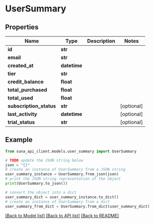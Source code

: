 # UserSummary


## Properties

Name | Type | Description | Notes
------------ | ------------- | ------------- | -------------
**id** | **str** |  | 
**email** | **str** |  | 
**created_at** | **datetime** |  | 
**tier** | **str** |  | 
**credit_balance** | **float** |  | 
**total_purchased** | **float** |  | 
**total_used** | **float** |  | 
**subscription_status** | **str** |  | [optional] 
**last_activity** | **datetime** |  | [optional] 
**trial_status** | **str** |  | [optional] 

## Example

```python
from suna_api_client.models.user_summary import UserSummary

# TODO update the JSON string below
json = "{}"
# create an instance of UserSummary from a JSON string
user_summary_instance = UserSummary.from_json(json)
# print the JSON string representation of the object
print(UserSummary.to_json())

# convert the object into a dict
user_summary_dict = user_summary_instance.to_dict()
# create an instance of UserSummary from a dict
user_summary_from_dict = UserSummary.from_dict(user_summary_dict)
```
[[Back to Model list]](../README.md#documentation-for-models) [[Back to API list]](../README.md#documentation-for-api-endpoints) [[Back to README]](../README.md)


